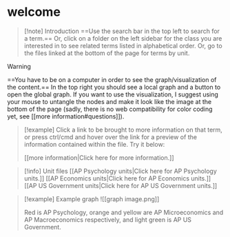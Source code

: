 # welcome

> [!note] Introduction
> ==Use the search bar in the top left to search for a term.== Or, click on a folder on the left sidebar for the class you are interested in to see related terms listed in alphabetical order. Or, go to the files linked at the bottom of the page for terms by unit.

> [!warning]
> ==You have to be on a computer in order to see the graph/visualization of the content.== In the top right you should see a local graph and a button to open the global graph. If you want to use the visualization, I suggest using your mouse to untangle the nodes and make it look like the image at the bottom of the page (sadly, there is no web compatibility for color coding yet, see [[more information#questions]]).

> [!example] 
> Click a link to be brought to more information on that term, or press ctrl/cmd and hover over the link for a preview of the information contained within the file. Try it below:
> 
> [[more information|Click here for more information.]]

> [!info] Unit files
> [[AP Psychology units|Click here for AP Psychology units.]]
> [[AP Economics units|Click here for AP Economics units.]]
> [[AP US Government units|Click here for AP US Government units.]]

> [!example] Example graph
> ![[graph image.png]]
> 
> Red is AP Psychology, orange and yellow are AP Microeconomics and AP Macroeconomics respectively, and light green is AP US Government.
